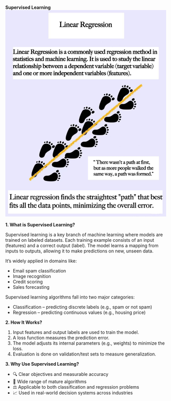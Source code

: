 **Supervised Learning**
![Linear Regression Illustration](Linear.png)

**1. What is Supervised Learning?**

Supervised learning is a key branch of machine learning where models are trained on labeled datasets. 
Each training example consists of an input (features) and a correct output (label). 
The model learns a mapping from inputs to outputs, allowing it to make predictions on new, unseen data.

It’s widely applied in domains like:
- Email spam classification  
- Image recognition  
- Credit scoring  
- Sales forecasting  

Supervised learning algorithms fall into two major categories:
- Classification – predicting discrete labels (e.g., spam or not spam)  
- Regression – predicting continuous values (e.g., housing price)


**2. How It Works?**

1. Input features and output labels are used to train the model.
2. A loss function measures the prediction error.
3. The model adjusts its internal parameters (e.g., weights) to minimize the loss.
4. Evaluation is done on validation/test sets to measure generalization.

**3. Why Use Supervised Learning?**

- 🔍 Clear objectives and measurable accuracy  
- 🧰 Wide range of mature algorithms  
- ⚖️ Applicable to both classification and regression problems  
- 📈 Used in real-world decision systems across industries  

